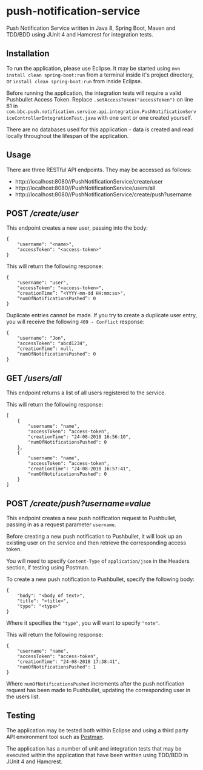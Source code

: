 # push-notification-service
Push Notification Service written in Java 8, Spring Boot, Maven and TDD/BDD using JUnit 4 and Hamcrest for integration tests.

## Installation

To run the application, please use Eclipse. It may be started using ```mvn install clean spring-boot:run``` from a terminal inside it's project directory, or ```install clean spring-boot:run``` from inside Eclipse.

Before running the application, the integration tests will require a valid Pushbullet Access Token. Replace ```.setAccessToken("accessToken")``` on line 61 in ```com.bbc.push.notification.service.api.integration.PushNotificationServiceControllerIntegrationTest.java``` with one sent or one created yourself.

There are no databases used for this application - data is created and read locally throughout the lifespan of the application.

## Usage

There are three RESTful API endpoints. They may be accessed as follows:

- http://localhost:8080//PushNotificationService/create/user
- http://localhost:8080//PushNotificationService/users/all
- http://localhost:8080//PushNotificationService/create/push?username

## POST */create/user*

This endpoint creates a new user, passing into the body:

```
{
    "username": "<name>",
    "accessToken": "<access-token>"
}
```

This will return the following response:

```
{
    "username": "user", 
    "accessToken": "<access-token>",
    “creationTime”: “<YYYY-mm-dd HH:mm:ss>",
    “numOfNotificationsPushed”: 0
} 
```

Duplicate entries cannot be made. If you try to create a duplicate user entry, you will receive the following ```409 - Conflict``` response:

```
{
    "username": "Jon", 
    "accessToken": "abcd1234",
    “creationTime”: null,
    “numOfNotificationsPushed”: 0
} 
```

## GET */users/all*

This endpoint returns a list of all users registered to the service.

This will return the following response:

```
[
    {
        "username": "name",
        "accessToken": “access-token",
        "creationTime": "24-08-2018 16:56:10",
        "numOfNotificationsPushed": 0
    },
    {
        "username": "name",
        "accessToken": “access-token",
        "creationTime": "24-08-2018 16:57:41",
        "numOfNotificationsPushed": 0
    }
]
```

## POST */create/push?username=value*

This endpoint creates a new push notification request to Pushbullet, passing in as a request parameter ```username```.

Before creating a new push notification to Pushbullet, it will look up an existing user on the service and then retrieve the corresponding access token. 

You will need to specify ```Content-Type``` of ```application/json``` in the Headers section, if testing using Postman.

To create a new push notification to Pushbullet, specify the following body:

```
{
    "body": "<body of text>",
    "title": "<title>",
    "type": "<type>"
}
```

Where it specifies the ```"type"```, you will want to specify ```"note"```.

This will return the following response:

```
{
    "username": "name",
    "accessToken": "access-token",
    "creationTime": "24-08-2018 17:38:41",
    "numOfNotificationsPushed": 1
}
```

Where ```numOfNotificationsPushed``` increments after the push notification request has been made to Pushbullet, updating the corresponding user in the users list.

## Testing

The application may be tested both within Eclipse and using a third party API environment tool such as [Postman](https://www.getpostman.com/apps).

The application has a number of unit and integration tests that may be executed within the application that have been written using TDD/BDD in JUnit 4 and Hamcrest.